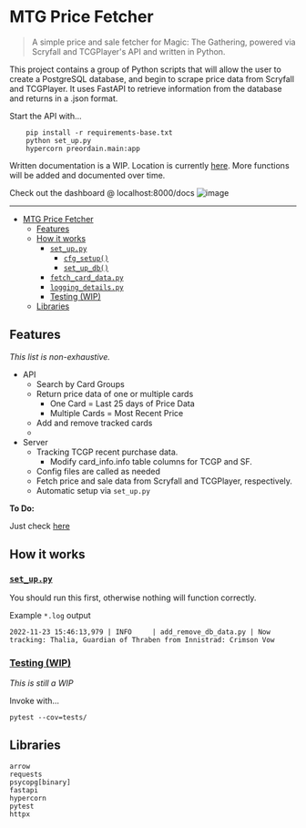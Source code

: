 # MTG Price Fetcher
> A simple price and sale fetcher for Magic: The Gathering, powered via Scryfall and TCGPlayer's API and written in Python.

This project contains a group of Python scripts that will allow the user to create a PostgreSQL database, and begin to scrape price data from Scryfall and TCGPlayer. It uses FastAPI to retrieve information from the database and returns in a .json format.


Start the API with...
```
    pip install -r requirements-base.txt
    python set_up.py
    hypercorn preordain.main:app
```
Written documentation is a WIP. Location is currently [here](docs/api_functions.md). More functions will be added and documented over time.


Check out the dashboard @ localhost:8000/docs
![image](https://user-images.githubusercontent.com/73682114/223646534-da46b06e-622b-41b7-8ec9-ffc54898556e.png)

------------


- [MTG Price Fetcher](#mtg-price-fetcher)
  - [Features](#features)
  - [How it works](#how-it-works)
    - [`set_up.py`](#set_uppy)
      - [`cfg_setup()`](#cfg_setup)
      - [`set_up_db()`](#set_up_db)
    - [`fetch_card_data.py`](#fetch_card_datapy)
    - [`logging_details.py`](#logging_detailspy)
    - [Testing (WIP)](#testing-wip)
  - [Libraries](#libraries)

## Features
*This list is non-exhaustive.*
- API
  - Search by Card Groups
  - Return price data of one or multiple cards
    - One Card = Last 25 days of Price Data
    - Multiple Cards = Most Recent Price
  - Add and remove tracked cards
  -
- Server
  - Tracking TCGP recent purchase data.
      - Modify card_info.info table columns for TCGP and SF.
  - Config files are called as needed
  - Fetch price and sale data from Scryfall and TCGPlayer, respectively.
  - Automatic setup via `set_up.py`

**To Do:**

  Just check [here](https://github.com/sbyt32/mtg_price_fetcher/discussions/22)

## How it works

### [`set_up.py`](set_up.py)
You should run this first, otherwise nothing will function correctly.<br>



Example `*.log` output
```log
2022-11-23 15:46:13,979 | INFO     | add_remove_db_data.py | Now tracking: Thalia, Guardian of Thraben from Innistrad: Crimson Vow
```

### [Testing (WIP)](tests/)
*This is still a WIP* <br>

Invoke with...
```
pytest --cov=tests/
```

## Libraries
    arrow
    requests
    psycopg[binary]
    fastapi
    hypercorn
    pytest
    httpx
